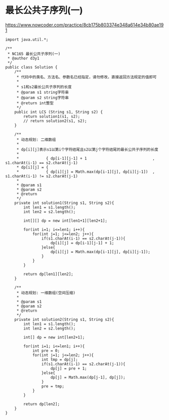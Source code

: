 # 最长公共子序列(一)
https://www.nowcoder.com/practice/8cb175b803374e348a614e34b80ae191

    import java.util.*;
    
    /**
     * NC165 最长公共子序列(一)
     * @author d3y1
     */
    public class Solution {
        /**
         * 代码中的类名、方法名、参数名已经指定，请勿修改，直接返回方法规定的值即可
         *
         * s1和s2最长公共子序列的长度
         * @param s1 string字符串
         * @param s2 string字符串
         * @return int整型
         */
        public int LCS (String s1, String s2) {
            return solution1(s1, s2);
            // return solution2(s1, s2);
        }
    
        /**
         * 动态规划: 二维数组
         *
         * dp[i][j]表示s1以第i个字符结尾且s2以第j个字符结尾的最长公共子序列的长度
         *
         *            { dp[i-1][j-1] + 1                             , s1.charAt(i-1) == s2.charAt(j-1)
         * dp[i][j] = {
         *            { dp[i][j] = Math.max(dp[i-1][j], dp[i][j-1])  , s1.charAt(i-1) != s2.charAt(j-1)
         *
         * @param s1
         * @param s2
         * @return
         */
        private int solution1(String s1, String s2){
            int len1 = s1.length();
            int len2 = s2.length();
    
            int[][] dp = new int[len1+1][len2+1];
    
            for(int i=1; i<=len1; i++){
                for(int j=1; j<=len2; j++){
                    if(s1.charAt(i-1) == s2.charAt(j-1)){
                        dp[i][j] = dp[i-1][j-1] + 1;
                    }else{
                        dp[i][j] = Math.max(dp[i-1][j], dp[i][j-1]);
                    }
                }
            }
    
            return dp[len1][len2];
        }
    
        /**
         * 动态规划: 一维数组(空间压缩)
         * 
         * @param s1
         * @param s2
         * @return
         */
        private int solution2(String s1, String s2){
            int len1 = s1.length();
            int len2 = s2.length();
    
            int[] dp = new int[len2+1];
    
            for(int i=1; i<=len1; i++){
                int pre = 0;
                for(int j=1; j<=len2; j++){
                    int tmp = dp[j];
                    if(s1.charAt(i-1) == s2.charAt(j-1)){
                        dp[j] = pre + 1;
                    }else{
                        dp[j] = Math.max(dp[j-1], dp[j]);
                    }
                    pre = tmp;
                }
            }
    
            return dp[len2];
        }
    }
    

